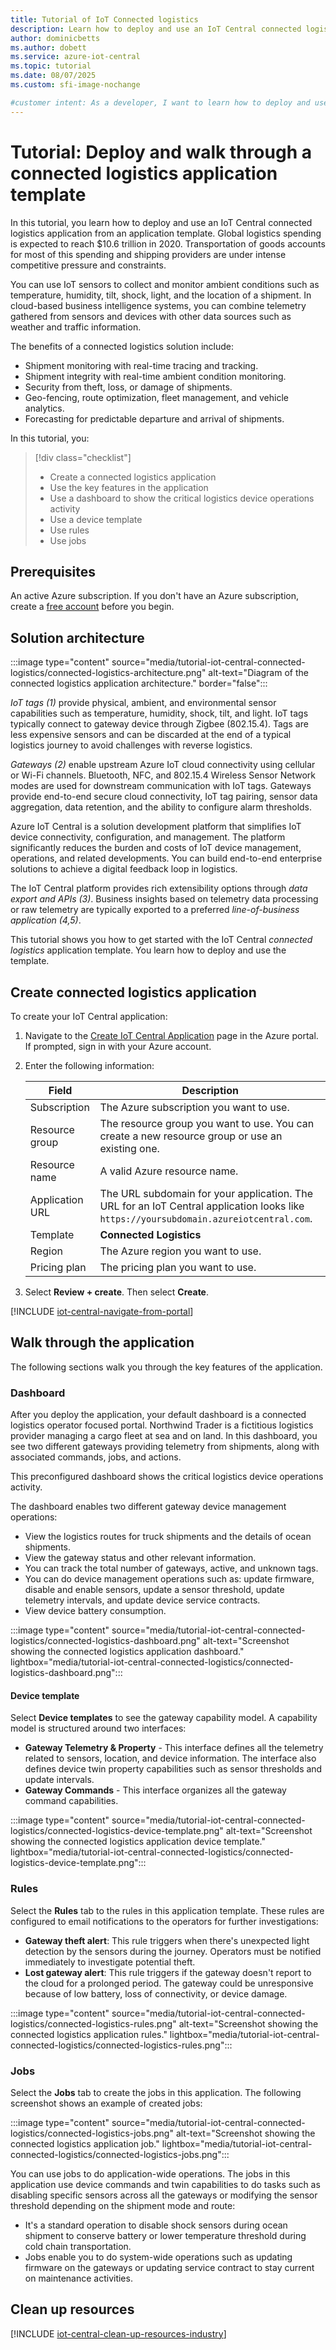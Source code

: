 ```yaml
---
title: Tutorial of IoT Connected logistics
description: Learn how to deploy and use an IoT Central connected logistics application from an application template
author: dominicbetts
ms.author: dobett
ms.service: azure-iot-central
ms.topic: tutorial
ms.date: 08/07/2025
ms.custom: sfi-image-nochange

#customer intent: As a developer, I want to learn how to deploy and use an IoT Central connected logistics application from an application template so that I can build similar solutions in the future.
---
```


# Tutorial: Deploy and walk through a connected logistics application template

In this tutorial, you learn how to deploy and use an IoT Central connected logistics application from an application template. Global logistics spending is expected to reach $10.6 trillion in 2020. Transportation of goods accounts for most of this spending and shipping providers are under intense competitive pressure and constraints.

You can use IoT sensors to collect and monitor ambient conditions such as temperature, humidity, tilt, shock, light, and the location of a shipment. In cloud-based business intelligence systems, you can combine telemetry gathered from sensors and devices with other data sources such as weather and traffic information.

The benefits of a connected logistics solution include:

- Shipment monitoring with real-time tracing and tracking.
- Shipment integrity with real-time ambient condition monitoring.
- Security from theft, loss, or damage of shipments.
- Geo-fencing, route optimization, fleet management, and vehicle analytics.
- Forecasting for predictable departure and arrival of shipments.

In this tutorial, you:

> [!div class="checklist"]
> * Create a connected logistics application
> * Use the key features in the application
> * Use a dashboard to show the critical logistics device operations activity
> * Use a device template
> * Use rules
> * Use jobs

## Prerequisites

An active Azure subscription. If you don't have an Azure subscription, create a [free account](https://azure.microsoft.com/pricing/purchase-options/azure-account?cid=msft_learn) before you begin.

## Solution architecture

:::image type="content" source="media/tutorial-iot-central-connected-logistics/connected-logistics-architecture.png" alt-text="Diagram of the connected logistics application architecture." border="false":::

*IoT tags (1)* provide physical, ambient, and environmental sensor capabilities such as temperature, humidity, shock, tilt, and light. IoT tags typically connect to gateway device through Zigbee (802.15.4). Tags are less expensive sensors and can be discarded at the end of a typical logistics journey to avoid challenges with reverse logistics.

*Gateways (2)* enable upstream Azure IoT cloud connectivity using cellular or Wi-Fi channels. Bluetooth, NFC, and 802.15.4 Wireless Sensor Network modes are used for downstream communication with IoT tags. Gateways provide end-to-end secure cloud connectivity, IoT tag pairing, sensor data aggregation, data retention, and the ability to configure alarm thresholds.

Azure IoT Central is a solution development platform that simplifies IoT device connectivity, configuration, and management. The platform significantly reduces the burden and costs of IoT device management, operations, and related developments. You can build end-to-end enterprise solutions to achieve a digital feedback loop in logistics.

The IoT Central platform provides rich extensibility options through _data export and APIs (3)_. Business insights based on telemetry data processing or raw telemetry are typically exported to a preferred _line-of-business application (4,5)_.

This tutorial shows you how to get started with the IoT Central *connected logistics* application template. You learn how to deploy and use the template.

## Create connected logistics application

To create your IoT Central application:

1. Navigate to the [Create IoT Central Application](https://portal.azure.com/#create/Microsoft.IoTCentral) page in the Azure portal. If prompted, sign in with your Azure account.

1. Enter the following information:

    | Field | Description |
    | ----- | ----------- |
    | Subscription | The Azure subscription you want to use. |
    | Resource group | The resource group you want to use. You can create a new resource group or use an existing one. |
    | Resource name | A valid Azure resource name. |
    | Application URL | The URL subdomain for your application. The URL for an IoT Central application looks like `https://yoursubdomain.azureiotcentral.com`. |
    | Template | **Connected Logistics** |
    | Region | The Azure region you want to use. |
    | Pricing plan | The pricing plan you want to use. |

1. Select **Review + create**. Then select **Create**.

[!INCLUDE [iot-central-navigate-from-portal](../../../includes/iot-central-navigate-from-portal.md)]

## Walk through the application

The following sections walk you through the key features of the application.

### Dashboard

After you deploy the application, your default dashboard is a connected logistics operator focused portal. Northwind Trader is a fictitious logistics provider managing a cargo fleet at sea and on land. In this dashboard, you see two different gateways providing telemetry from shipments, along with associated commands, jobs, and actions.

This preconfigured dashboard shows the critical logistics device operations activity.

The dashboard enables two different gateway device management operations:

- View the logistics routes for truck shipments and the details of ocean shipments.
- View the gateway status and other relevant information.
- You can track the total number of gateways, active, and unknown tags.
- You can do device management operations such as: update firmware, disable and enable sensors, update a sensor threshold, update telemetry intervals, and update device service contracts.
- View device battery consumption.

:::image type="content" source="media/tutorial-iot-central-connected-logistics/connected-logistics-dashboard.png" alt-text="Screenshot showing the connected logistics application dashboard." lightbox="media/tutorial-iot-central-connected-logistics/connected-logistics-dashboard.png":::

#### Device template

Select **Device templates** to see the gateway capability model. A capability model is structured around two interfaces:

- **Gateway Telemetry & Property** - This interface defines all the telemetry related to sensors, location, and device information. The interface also defines device twin property capabilities such as sensor thresholds and update intervals.
- **Gateway Commands** - This interface organizes all the gateway command capabilities.

:::image type="content" source="media/tutorial-iot-central-connected-logistics/connected-logistics-device-template.png" alt-text="Screenshot showing the connected logistics application device template." lightbox="media/tutorial-iot-central-connected-logistics/connected-logistics-device-template.png":::

### Rules

Select the **Rules** tab to the rules in this application template. These rules are configured to email notifications to the operators for further investigations:

- **Gateway theft alert**: This rule triggers when there's unexpected light detection by the sensors during the journey. Operators must be notified immediately to investigate potential theft.
- **Lost gateway alert**: This rule triggers if the gateway doesn't report to the cloud for a prolonged period. The gateway could be unresponsive because of low battery, loss of connectivity, or device damage.

:::image type="content" source="media/tutorial-iot-central-connected-logistics/connected-logistics-rules.png" alt-text="Screenshot showing the connected logistics application rules." lightbox="media/tutorial-iot-central-connected-logistics/connected-logistics-rules.png":::

### Jobs

Select the **Jobs** tab to create the jobs in this application. The following screenshot shows an example of created jobs:

:::image type="content" source="media/tutorial-iot-central-connected-logistics/connected-logistics-jobs.png" alt-text="Screenshot showing the connected logistics application job." lightbox="media/tutorial-iot-central-connected-logistics/connected-logistics-jobs.png":::

You can use jobs to do application-wide operations. The jobs in this application use device commands and twin capabilities to do tasks such as disabling specific sensors across all the gateways or modifying the sensor threshold depending on the shipment mode and route:

- It's a standard operation to disable shock sensors during ocean shipment to conserve battery or lower temperature threshold during cold chain transportation.
- Jobs enable you to do system-wide operations such as updating firmware on the gateways or updating service contract to stay current on maintenance activities.

## Clean up resources

[!INCLUDE [iot-central-clean-up-resources-industry](../../../includes/iot-central-clean-up-resources-industry.md)]
